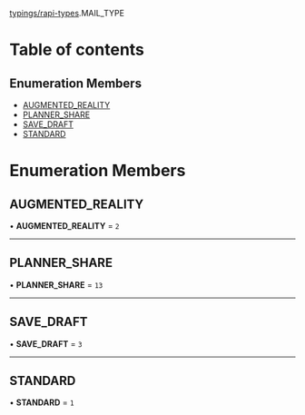 [typings/rapi-types](../modules/typings_rapi_types.md).MAIL_TYPE

# Table of contents

## Enumeration Members

- [AUGMENTED\_REALITY](typings_rapi_types.MAIL_TYPE.md#augmented_reality)
- [PLANNER\_SHARE](typings_rapi_types.MAIL_TYPE.md#planner_share)
- [SAVE\_DRAFT](typings_rapi_types.MAIL_TYPE.md#save_draft)
- [STANDARD](typings_rapi_types.MAIL_TYPE.md#standard)

# Enumeration Members

## AUGMENTED\_REALITY

• **AUGMENTED\_REALITY** = ``2``

___

## PLANNER\_SHARE

• **PLANNER\_SHARE** = ``13``

___

## SAVE\_DRAFT

• **SAVE\_DRAFT** = ``3``

___

## STANDARD

• **STANDARD** = ``1``

